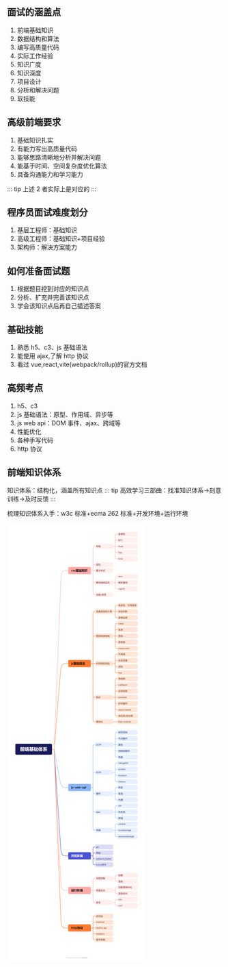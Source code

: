 ## 面试的涵盖点

1. 前端基础知识
2. 数据结构和算法
3. 编写高质量代码
4. 实际工作经验
5. 知识广度
6. 知识深度
7. 项目设计
8. 分析和解决问题
9. 软技能

## 高级前端要求

1. 基础知识扎实
2. 有能力写出高质量代码
3. 能够思路清晰地分析并解决问题
4. 能基于时间、空间复杂度优化算法
5. 具备沟通能力和学习能力

::: tip
上述 2 者实际上是对应的
:::

## 程序员面试难度划分

1. 基层工程师：基础知识
2. 高级工程师：基础知识+项目经验
3. 架构师：解决方案能力

## 如何准备面试题

1. 根据题目挖到对应的知识点
2. 分析、扩充并完善该知识点
3. 学会该知识点后再自己描述答案

## 基础技能

1. 熟悉 h5、c3、js 基础语法
2. 能使用 ajax,了解 http 协议
3. 看过 vue,react,vite(webpack/rollup)的官方文档

## 高频考点

1. h5、c3
2. js 基础语法：原型、作用域、异步等
3. js web api：DOM 事件、ajax、跨域等
4. 性能优化
5. 各种手写代码
6. http 协议

## 前端知识体系

知识体系：结构化，涵盖所有知识点
::: tip
高效学习三部曲：找准知识体系->刻意训练->及时反馈
:::

梳理知识体系入手：w3c 标准+ecma 262 标准+开发环境+运行环境

![基础前端体系](./img/base_frontend.png)
